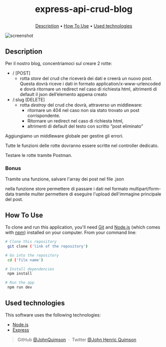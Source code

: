 <h1 align="center">
  
 express-api-crud-blog
  
</h1>

<!-- <h4 align="center">summary <a href="http://electron.atom.io" target="_blank">"link"</a>.</h4> -->

<!-- <p align="center">
  <a href="https://badge.fury.io/js/electron-markdownify">
    <img src="https://badge.fury.io/js/electron-markdownify.svg"
         alt="Gitter">
  </a>
  <a href="https://gitter.im/amitmerchant1990/electron-markdownify"><img src="https://badges.gitter.im/amitmerchant1990/electron-markdownify.svg"></a>
  <a href="https://saythanks.io/to/bullredeyes@gmail.com">
      <img src="https://img.shields.io/badge/SayThanks.io-%E2%98%BC-1EAEDB.svg">
  </a>
  <a href="https://www.paypal.me/AmitMerchant">
    <img src="https://img.shields.io/badge/$-donate-ff69b4.svg?maxAge=2592000&amp;style=flat">
  </a>
</p> -->

<p align="center">
  <a href="#description">Description</a> •
  <a href="#how-to-use">How To Use</a> •
  <a href="#used-technologies">Used technologies</a> 
</p>

![screenshot](https://raw.githubusercontent.com/gist/mahmudinm/47588cab5af928d2c8a2976d90216ea7/raw/88f20c9d749d756be63f22b09f3c4ac570bc5101/programming.gif)

## Description

Per il nostro blog, concentriamoci sul creare 2 rotte:

- / [POST]
  - rotta _store_ del crud che riceverà dei dati e creerà un nuovo post. Questa dovrà riceve i dati in formato application/x-www-urlencoded e dovrà ritornare un redirect nel caso di richiesta html, altrimenti di default il json dell’elemento appena creato
- /:slug [DELETE]
  - rotta _destroy_ del crud che dovrà, attraverso un middleware:
    - ritornare un 404 nel caso non sia stato trovato un post corrispondente.
    - Ritornare un redirect nel caso di richiesta html,
    - altrimenti di default del testo con scritto “post eliminato”

Aggiungiamo un middleware globale per gestire gli errori.

Tutte le funzioni delle rotte dovranno essere scritte nel controller dedicato.

Testare le rotte tramite Postman.

### Bonus

Tramite una funzione, salvare l'array dei post nel file .json

nella funzione store permettere di passare i dati nel formato multipart/form-data tramite multer
permettere di eseguire l'upload dell'immagine principale del post.

## How To Use

To clone and run this application, you'll need [Git](https://git-scm.com) and [Node.js](https://nodejs.org/en/download/) (which comes with [npm](http://npmjs.com)) installed on your computer. From your command line:

```bash
# Clone this repository
 git clone ('link of the repository')

# Go into the repository
 cd ('file name')

# Install dependencies
 npm install

# Run the app
 npm run dev
```

## Used technologies

This software uses the following technologies:

- [Node.js](https://)
- [Express](https://)

> GitHub [@JohnQuimson](https://github.com/JohnQuimson) &nbsp;&middot;&nbsp;
> Twitter [@John Henric Quimson](https://www.linkedin.com/in/john-henric-quimson-973827280/)

